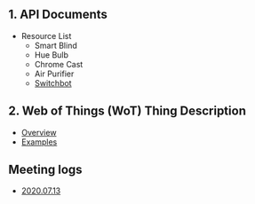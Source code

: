 ## 1. API Documents
* Resource List
  * Smart Blind
  * Hue Bulb
  * Chrome Cast
  * Air Purifier
  * [Switchbot](https://github.com/kaist-webeng/testbed-resource-controller/wiki/Switchbot-API-List)

## 2. Web of Things (WoT) Thing Description

* [Overview](https://github.com/kaist-webeng/testbed-resource-controller/wiki/Thing-Description-Overview)
* [Examples](https://github.com/kaist-webeng/testbed-resource-controller/wiki/Thing-Description-Examples)

## Meeting logs
- [2020.07.13](https://github.com/kaist-webeng/testbed-resource-controller/wiki/2020.07.13-Meeting-logs)
